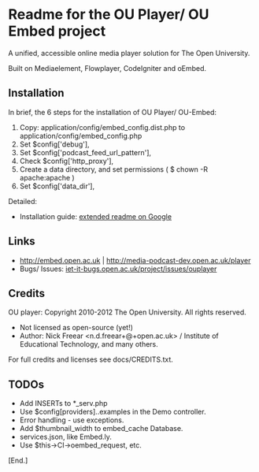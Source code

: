 # Readme for the OU Player/ OU Embed project

A unified, accessible online media player solution for The Open University.

Built on Mediaelement, Flowplayer, CodeIgniter and oEmbed.


## Installation

In brief, the 6 steps for the installation of OU Player/ OU-Embed:

1. Copy: application/config/embed_config.dist.php to application/config/embed_config.php
2. Set $config['debug'],
3. Set $config['podcast_feed_url_pattern'],
4. Check $config['http_proxy'],
5. Create a data directory, and set permissions ( $ chown -R apache:apache )
6. Set $config['data_dir'],

Detailed:

* Installation guide: [extended readme on Google](https://docs.google.com/document/d/1tg1mrPqniUp6evs0odfs7wughuMLY4r82-kFylVWQXE/edit)



## Links

* <http://embed.open.ac.uk> | <http://media-podcast-dev.open.ac.uk/player>
* Bugs/ Issues:  [iet-it-bugs.open.ac.uk/project/issues/ouplayer](http://iet-it-bugs.open.ac.uk/project/issues/ouplayer)


## Credits

OU player: Copyright 2010-2012 The Open University. All rights reserved.

* Not licensed as open-source (yet!)
* Author: Nick Freear <n.d.freear+@+open.ac.uk> / Institute of Educational Technology, and many others.

For full credits and licenses see docs/CREDITS.txt.


## TODOs
* Add INSERTs to *_serv.php
* Use $config[providers]..examples in the Demo controller.
* Error handling - use exceptions.
* Add $thumbnail_width to embed_cache Database.
* services.json, like Embed.ly.
* Use $this->CI->oembed_request, etc.


[End.]